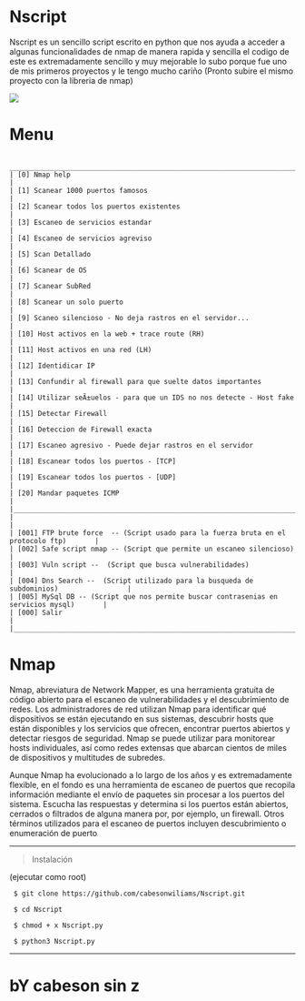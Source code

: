 # Nscript
Nscript es un sencillo script escrito en python que nos ayuda a acceder a algunas funcionalidades de  nmap de manera rapida y sencilla el codigo de este es extremadamente sencillo  y muy mejorable  lo subo porque fue uno de mis primeros proyectos  y  le tengo mucho cariño (Pronto subire  el mismo proyecto con la libreria de nmap)

<IMG SRC = "https://github.com/cabesonwiliams/Nscript/blob/main/gif.gif">

# Menu  



     _________________________________________________________________________________________
    | [0] Nmap help                                                                           |
    | [1] Scanear 1000 puertos famosos                                                        |
    | [2] Scanear todos los puertos existentes                                                |
    | [3] Escaneo de servicios estandar                                                       |
    | [4] Escaneo de servicios agreviso                                                       |
    | [5] Scan Detallado                                                                      |
    | [6] Scanear de OS                                                                       |
    | [7] Scanear SubRed                                                                      |
    | [8] Scanear un solo puerto                                                              |
    | [9] Scaneo silencioso - No deja rastros en el servidor...                               |
    | [10] Host activos en la web + trace route (RH)                                          |
    | [11] Host activos en una red (LH)                                                       |
    | [12] Identidicar IP                                                                     |
    | [13] Confundir al firewall para que suelte datos importantes                            |
    | [14] Utilizar seÃ±uelos - para que un IDS no nos detecte - Host fake                    |
    | [15] Detectar Firewall                                                                  |
    | [16] Deteccion de Firewall exacta                                                       |
    | [17] Escaneo agresivo - Puede dejar rastros en el servidor                              |
    | [18] Escanear todos los puertos - [TCP]                                                 |
    | [19] Escanear todos los puertos - [UDP]                                                 |
    | [20] Mandar paquetes ICMP                                                               |
    |_________________________________________________________________________________________|
    |                                                                                         |
    | [001] FTP brute force  -- (Script usado para la fuerza bruta en el protocolo ftp)       |
    | [002] Safe script nmap -- (Script que permite un escaneo silencioso)                    |
    | [003] Vuln script --  (Script que busca vulnerabilidades)                               |
    | [004] Dns Search --  (Script utilizado para la busqueda de subdominios)                 |
    | [005] MySql DB -- (Script que nos permite buscar contrasenias en servicios mysql)       |
    | [000] Salir                                                                             |
    |_________________________________________________________________________________________|
    
    
# Nmap
Nmap, abreviatura de Network Mapper, es una herramienta gratuita de código abierto para el escaneo de vulnerabilidades y el descubrimiento de redes. Los administradores de red utilizan Nmap para identificar qué dispositivos se están ejecutando en sus sistemas, descubrir hosts que están disponibles y los servicios que ofrecen, encontrar puertos abiertos y detectar riesgos de seguridad. Nmap se puede utilizar para monitorear hosts individuales, así como redes extensas que abarcan cientos de miles de dispositivos y multitudes de subredes.

Aunque Nmap ha evolucionado a lo largo de los años y es extremadamente flexible, en el fondo es una herramienta de escaneo de puertos que recopila información mediante el envío de paquetes sin procesar a los puertos del sistema. Escucha las respuestas y determina si los puertos están abiertos, cerrados o filtrados de alguna manera por, por ejemplo, un firewall. Otros términos utilizados para el escaneo de puertos incluyen descubrimiento o enumeración de puerto





--------------------------------
> Instalación
> 
 (ejecutar como root)
 
     $ git clone https://github.com/cabesonwiliams/Nscript.git 
    
     $ cd Nscript
     
     $ chmod + x Nscript.py
	
     $ python3 Nscript.py
   

--------------------------------
# bY cabeson sin z
